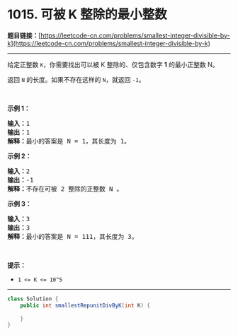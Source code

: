 # 1015. 可被 K 整除的最小整数

**题目链接：**[https://leetcode-cn.com/problems/smallest-integer-divisible-by-k](https://leetcode-cn.com/problems/smallest-integer-divisible-by-k)

---

<div class="content__1Y2H">
 <div class="notranslate">
  <p>给定正整数&nbsp;<code>K</code>，你需要找出可以被 K 整除的、仅包含数字 <strong>1</strong> 的最小正整数 N。</p> 
  <p>返回&nbsp;<code>N</code>&nbsp;的长度。如果不存在这样的&nbsp;<code>N</code>，就返回 <code>-1</code>。</p> 
  <p>&nbsp;</p> 
  <p><strong>示例 1：</strong></p> 
  <pre class="language-text"><strong>输入：</strong>1
<strong>输出：</strong>1
<strong>解释：</strong>最小的答案是 N = 1，其长度为 1。</pre> 
  <p><strong>示例 2：</strong></p> 
  <pre class="language-text"><strong>输入：</strong>2
<strong>输出：</strong>-1
<strong>解释：</strong>不存在可被 2 整除的正整数 N 。</pre> 
  <p><strong>示例 3：</strong></p> 
  <pre class="language-text"><strong>输入：</strong>3
<strong>输出：</strong>3
<strong>解释：</strong>最小的答案是 N = 111，其长度为 3。</pre> 
  <p>&nbsp;</p> 
  <p><strong>提示：</strong></p> 
  <ul> 
   <li><code>1 &lt;= K &lt;= 10^5</code></li> 
  </ul> 
 </div>
</div>

---

```java
class Solution {
    public int smallestRepunitDivByK(int K) {
        
    }
}
```